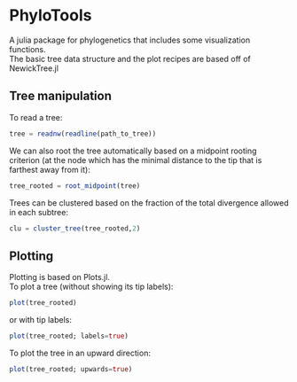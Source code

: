 # PhyloTools
A julia package for phylogenetics that includes some visualization functions. \
The basic tree data structure and the plot recipes are based off of NewickTree.jl

## Tree manipulation
To read a tree:
```Julia
tree = readnw(readline(path_to_tree))
```

We can also root the tree automatically based on a midpoint rooting criterion
(at the node which has the minimal distance to the tip that is farthest away
from it):
```Julia
tree_rooted = root_midpoint(tree)
```

Trees can be clustered based on the fraction of the total divergence allowed in
each subtree:
```Julia
clu = cluster_tree(tree_rooted,2)
```

## Plotting
Plotting is based on Plots.jl. \
To plot a tree (without showing its tip labels): 
```Julia
plot(tree_rooted)
```

or with tip labels: 
```Julia
plot(tree_rooted; labels=true)
```

To plot the tree in an upward direction:
```Julia
plot(tree_rooted; upwards=true)
```
